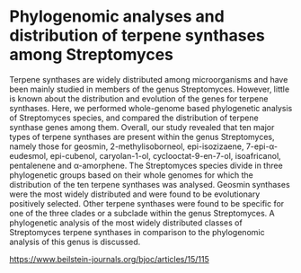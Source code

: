 # Phylogenomic analyses and distribution of terpene synthases among Streptomyces

Terpene synthases are widely distributed among microorganisms and have been mainly studied in members of the genus Streptomyces. However, little is known about the distribution and evolution of the genes for terpene synthases. Here, we performed whole-genome based phylogenetic analysis of Streptomyces species, and compared the distribution of terpene synthase genes among them. Overall, our study revealed that ten major types of terpene synthases are present within the genus Streptomyces, namely those for geosmin, 2-methylisoborneol, epi-isozizaene, 7-epi-α-eudesmol, epi-cubenol, caryolan-1-ol, cyclooctat-9-en-7-ol, isoafricanol, pentalenene and α-amorphene. The Streptomyces species divide in three phylogenetic groups based on their whole genomes for which the distribution of the ten terpene synthases was analysed. Geosmin synthases were the most widely distributed and were found to be evolutionary positively selected. Other terpene synthases were found to be specific for one of the three clades or a subclade within the genus Streptomyces. A phylogenetic analysis of the most widely distributed classes of Streptomyces terpene synthases in comparison to the phylogenomic analysis of this genus is discussed.

https://www.beilstein-journals.org/bjoc/articles/15/115
